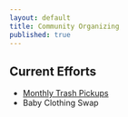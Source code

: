 ```yaml
---
layout: default
title: Community Organizing
published: true
---
```


## Current Efforts 

* [Monthly Trash Pickups](http://graybrooks.com/tobago/community-organizing/trash-pickup)
* Baby Clothing Swap
